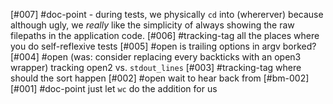 [#007]       #doc-point - during tests, we physically `cd` into (whererver)
               because although ugly, we *really* like the simplicity of
               always showing the raw filepaths in the application code.
[#006]       #tracking-tag all the places where you do self-reflexive tests
[#005] #open is trailing options in argv borked?
[#004] #open (was: consider replacing every backticks with an open3 wrapper)
               tracking open2 vs. `stdout_lines`
[#003]       #tracking-tag where should the sort happen
[#002] #open wait to hear back from [#bm-002]
[#001]       #doc-point just let `wc` do the addition for us
